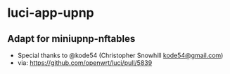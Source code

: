 # luci-app-upnp
## Adapt for miniupnp-nftables
- Special thanks to @kode54 (Christopher Snowhill <kode54@gmail.com>)
- via: https://github.com/openwrt/luci/pull/5839
